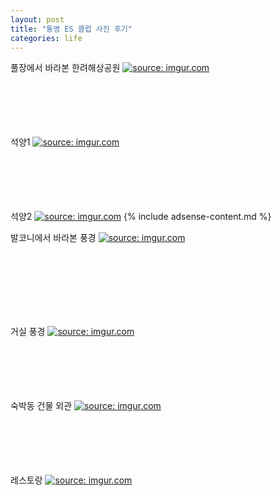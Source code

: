 ```yaml
---
layout: post
title: "통영 ES 클럽 사진 후기"
categories: life
---
```


풀장에서 바라본 한려해상공원
<a href="https://imgur.com/clHLLcd"><img src="https://i.imgur.com/clHLLcd.jpg" title="source: imgur.com" /></a>
<BR> <BR> <BR> <BR> <BR> <BR>

석양1
<a href="https://imgur.com/VwGExwb"><img src="https://i.imgur.com/VwGExwb.jpg" title="source: imgur.com" /></a>
<BR> <BR> <BR> <BR> <BR> <BR>

석양2
<a href="https://imgur.com/RZ8I79z"><img src="https://i.imgur.com/RZ8I79z.jpg" title="source: imgur.com" /></a>
{% include adsense-content.md %}

발코니에서 바라본 풍경
<a href="https://imgur.com/MKm7R6W"><img src="https://i.imgur.com/MKm7R6W.jpg" title="source: imgur.com" /></a>

<BR> <BR> <BR> <BR> <BR> <BR>

거실 풍경
<a href="https://imgur.com/Z5Fp2x8"><img src="https://i.imgur.com/Z5Fp2x8.jpg" title="source: imgur.com" /></a>
<BR> <BR> <BR> <BR> <BR> <BR>

숙박동 건물 외관
<a href="https://imgur.com/RkPp2Kg"><img src="https://i.imgur.com/RkPp2Kg.jpg" title="source: imgur.com" /></a>
<BR> <BR> <BR> <BR> <BR> <BR>


레스토랑
<a href="https://imgur.com/sM4rGZ6"><img src="https://i.imgur.com/sM4rGZ6.jpg" title="source: imgur.com" /></a>
<BR> <BR> <BR> <BR> <BR> <BR>
